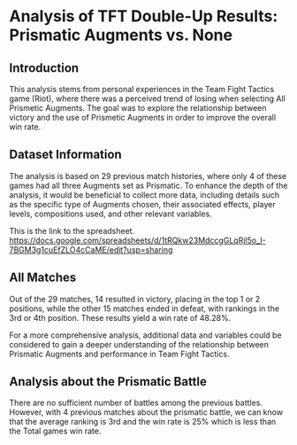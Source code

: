 # Analysis of TFT Double-Up Results: Prismatic Augments vs. None

## Introduction
This analysis stems from personal experiences in the Team Fight Tactics game (Riot), where there was a perceived trend of losing when selecting All Prismetic Augments. The goal was to explore the relationship between victory and the use of Prismetic Augments in order to improve the overall win rate.

## Dataset Information
The analysis is based on 29 previous match histories, where only 4 of these games had all three Augments set as Prismatic. To enhance the depth of the analysis, it would be beneficial to collect more data, including details such as the specific type of Augments chosen, their associated effects, player levels, compositions used, and other relevant variables.

This is the link to the spreadsheet. https://docs.google.com/spreadsheets/d/1tRQkw23MdccgGLqRjl5o_I-7BGM3g1cuEfZLO4cCaME/edit?usp=sharing 

## All Matches
Out of the 29 matches, 14 resulted in victory, placing in the top 1 or 2 positions, while the other 15 matches ended in defeat, with rankings in the 3rd or 4th position. These results yield a win rate of 48.28%.

For a more comprehensive analysis, additional data and variables could be considered to gain a deeper understanding of the relationship between Prismatic Augments and performance in Team Fight Tactics.

## Analysis about the Prismatic Battle 
There are no sufficient number of battles among the previous battles. However, with 4 previous matches about the prismatic battle, we can know that the average ranking is 3rd and the win rate is 25% which is less than the Total games win rate. 
